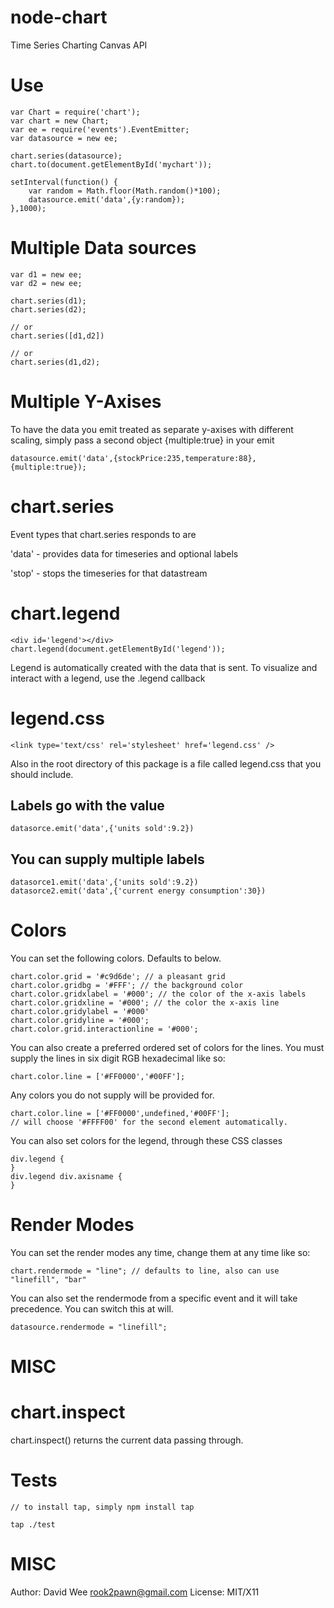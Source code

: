 node-chart
==========

Time Series Charting Canvas API 

Use
===

    var Chart = require('chart');
    var chart = new Chart;
    var ee = require('events').EventEmitter;
    var datasource = new ee;

    chart.series(datasource);
    chart.to(document.getElementById('mychart'));

    setInterval(function() {
        var random = Math.floor(Math.random()*100);
        datasource.emit('data',{y:random});
    },1000);

Multiple Data sources
=====================

    var d1 = new ee;
    var d2 = new ee;

    chart.series(d1);
    chart.series(d2);
    
    // or
    chart.series([d1,d2])
        
    // or
    chart.series(d1,d2);

Multiple Y-Axises
=================

To have the data you emit treated as separate y-axises with different scaling, simply
pass a second object {multiple:true} in your emit

    datasource.emit('data',{stockPrice:235,temperature:88},{multiple:true});


chart.series
============

Event types that chart.series responds to are 

'data' - provides data for timeseries and optional labels

'stop' - stops the timeseries for that datastream

chart.legend
============

    <div id='legend'></div>
    chart.legend(document.getElementById('legend'));

Legend is automatically created with the data that is sent. 
To visualize and interact with a legend, use the .legend callback


legend.css
==========

    <link type='text/css' rel='stylesheet' href='legend.css' />

Also in the root directory of this package is a file called legend.css that you should include.


Labels go with the value
------------------------

    datasorce.emit('data',{'units sold':9.2})

You can supply multiple labels
------------------------------

    datasorce1.emit('data',{'units sold':9.2})
    datasorce2.emit('data',{'current energy consumption':30})

Colors
======

You can set the following colors. Defaults to below.

    chart.color.grid = '#c9d6de'; // a pleasant grid
    chart.color.gridbg = '#FFF'; // the background color
    chart.color.gridxlabel = '#000'; // the color of the x-axis labels
    chart.color.gridxline = '#000'; // the color the x-axis line
    chart.color.gridylabel = '#000'
    chart.color.gridyline = '#000';
    chart.color.grid.interactionline = '#000';

You can also create a preferred ordered set of colors for the lines.
You must supply the lines in six digit RGB hexadecimal like so:

    chart.color.line = ['#FF0000','#00FF'];

Any colors you do not supply will be provided for.

    chart.color.line = ['#FF0000',undefined,'#00FF'];
    // will choose '#FFFF00' for the second element automatically.

You can also set colors for the legend, through these CSS classes

    div.legend {
    }
    div.legend div.axisname {
    }

Render Modes
============

You can set the render modes any time, change them at any time like so:

    chart.rendermode = "line"; // defaults to line, also can use "linefill", "bar"

You can also set the rendermode from a specific event and it will take precedence.
You can switch this at will.

    datasource.rendermode = "linefill";

MISC
====

chart.inspect
=============

chart.inspect() returns the current data passing through.


Tests
=====

    // to install tap, simply npm install tap
    
    tap ./test


MISC
====

Author: David Wee <rook2pawn@gmail.com>
License: MIT/X11
